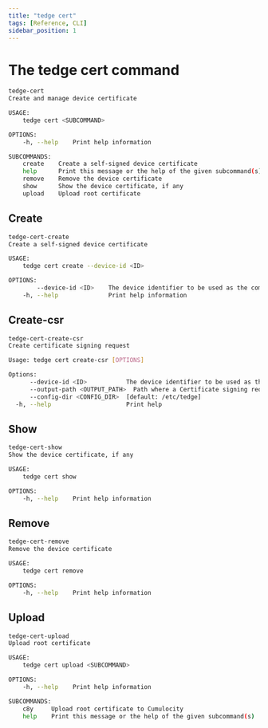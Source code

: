 ```yaml
---
title: "tedge cert"
tags: [Reference, CLI]
sidebar_position: 1
---
```


# The tedge cert command

```sh title="tedge cert"
tedge-cert 
Create and manage device certificate

USAGE:
    tedge cert <SUBCOMMAND>

OPTIONS:
    -h, --help    Print help information

SUBCOMMANDS:
    create    Create a self-signed device certificate
    help      Print this message or the help of the given subcommand(s)
    remove    Remove the device certificate
    show      Show the device certificate, if any
    upload    Upload root certificate
```

## Create

```sh title="tedge cert create"
tedge-cert-create 
Create a self-signed device certificate

USAGE:
    tedge cert create --device-id <ID>

OPTIONS:
        --device-id <ID>    The device identifier to be used as the common name for the certificate
    -h, --help              Print help information
```

## Create-csr

```sh title="tedge cert create-csr"
tedge-cert-create-csr 
Create certificate signing request

Usage: tedge cert create-csr [OPTIONS]

Options:
      --device-id <ID>           The device identifier to be used as the common name for the certificate
      --output-path <OUTPUT_PATH>  Path where a Certificate signing request will be stored
      --config-dir <CONFIG_DIR>  [default: /etc/tedge]
  -h, --help                     Print help
```

## Show

```sh title="tedge cert show"
tedge-cert-show 
Show the device certificate, if any

USAGE:
    tedge cert show

OPTIONS:
    -h, --help    Print help information
```

## Remove

```sh title="tedge cert remove"
tedge-cert-remove 
Remove the device certificate

USAGE:
    tedge cert remove

OPTIONS:
    -h, --help    Print help information
```

## Upload

```sh title="tedge cert upload"
tedge-cert-upload 
Upload root certificate

USAGE:
    tedge cert upload <SUBCOMMAND>

OPTIONS:
    -h, --help    Print help information

SUBCOMMANDS:
    c8y     Upload root certificate to Cumulocity
    help    Print this message or the help of the given subcommand(s)
```
